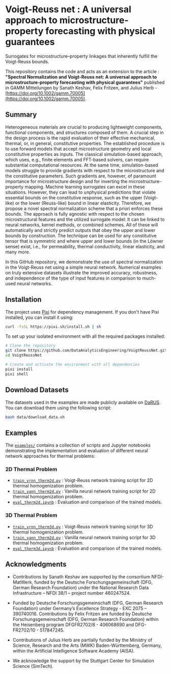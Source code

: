 # Voigt-Reuss net : A universal approach to microstructure‐property forecasting with physical guarantees

Surrogates for microstructure–property linkages that inherently fulfill the Voigt-Reuss bounds.

This repository contains the code and acts as an extension to the article : **"Spectral Normalization and Voigt-Reuss net: A universal approach to microstructure‐property forecasting with physical guarantees"** published in GAMM Mitteilungen by Sanath Keshav, Felix Fritzen, and Julius Herb - [https://doi.org/10.1002/gamm.70005](https://doi.org/10.1002/gamm.70005).

## Summary

Heterogeneous materials are crucial to producing lightweight components, functional components, and structures composed of them. A crucial step in the design process is the rapid evaluation of their effective mechanical, thermal, or, in general, constitutive properties. The established procedure is to use forward models that accept microstructure geometry and local constitutive properties as inputs. The classical simulation-based approach, which uses, e.g., finite elements and FFT-based solvers, can require substantial computational resources. At the same time, simulation-based models struggle to provide gradients with respect to the microstructure and the constitutive parameters. Such gradients are, however, of paramount importance for microstructure design and for inverting the microstructure-property mapping. Machine learning surrogates can excel in these situations. However, they can lead to unphysical predictions that violate essential bounds on the constitutive response, such as the upper (Voigt-like) or the lower (Reuss-like) bound in linear elasticity. Therefore, we propose a novel spectral normalization scheme that a priori enforces these bounds. The approach is fully agnostic with respect to the chosen microstructural features and the utilized surrogate model: It can be linked to neural networks, kernel methods, or combined schemes. All of these will automatically and strictly predict outputs that obey the upper and lower bounds by construction. The technique can be used for any constitutive tensor that is symmetric and where upper and lower bounds (in the Löwner sense) exist, i.e., for permeability, thermal conductivity, linear elasticity, and many more.

In this GitHub repository, we demonstrate the use of spectral normalization in the Voigt-Reuss net using a simple neural network. Numerical examples on truly extensive datasets illustrate the improved accuracy, robustness, and independence of the type of input features in comparison to much-used neural networks.

## Installation

The project uses [Pixi](https://prefix.dev/docs/pixi/overview) for dependency management. If you don't have Pixi installed, you can install it using:

```bash
curl -fsSL https://pixi.sh/install.sh | sh
```

To set up your isolated environment with all the required packages installed:

```bash
# Clone the repository
git clone https://github.com/DataAnalyticsEngineering/VoigtReussNet.git
cd VoigtReussNet

# Create and activate the environment with all dependencies
pixi install
pixi shell
```

## Download Datasets

The datasets used in the examples are made publicly available on [DaRUS](https://doi.org/10.18419/DARUS-5120). You can download them using the following script:

```bash
bash data/download_data.sh
```

## Examples
The [``examples/``](examples/) contains a collection of scripts and Jupyter notebooks demonstrating the implementation and evaluation of different neural network approaches for thermal problems:

### 2D Thermal Problem

- [`train_vrnn_therm2d.py`](examples/Thermal_2D/train_vrnn_therm2d.py) : Voigt-Reuss network training script for 2D thermal homogenization problem.
- [`train_vann_therm2d.py`](examples/Thermal_2D/train_vann_therm2d.py) : Vanilla neural network training script for 2D thermal homogenization problem.
- [`eval_therm2d.ipynb`](examples/Thermal_2D/eval_therm2d.ipynb) : Evaluation and comparison of the trained models.

### 3D Thermal Problem

- [`train_vrnn_therm3d.py`](examples/Thermal_3D/train_vrnn_therm3d.py) : Voigt-Reuss network training script for 3D thermal homogenization problem.
- [`train_vann_therm2d.py`](examples/Thermal_3D/train_vann_therm2d.py) : Vanilla neural network training script for 3D thermal homogenization problem.
- [`eval_therm3d.ipynb`](examples/Thermal_3D/eval_therm3d.ipynb) : Evaluation and comparison of the trained models.

## Acknowledgments
- Contributions by Sanath Keshav are supported by the consortium NFDI-MatWerk, funded by the Deutsche Forschungsgemeinschaft (DFG, German Research Foundation) under the National Research Data Infrastructure – NFDI 38/1 – project number 460247524.

- Funded by Deutsche Forschungsgemeinschaft (DFG, German Research Foundation) under Germany’s Excellence Strategy - EXC 2075 – 390740016. Contributions by Felix Fritzen are funded by Deutsche Forschungsgemeinschaft (DFG, German Research Foundation) within the Heisenberg program DFGFR2702/8 - 406068690 and DFG-FR2702/10 - 517847245.

- Contributions of Julius Herb are partially funded by the Ministry of Science, Research and the Arts (MWK) Baden-Württemberg, Germany, within the Artificial Intelligence Software Academy (AISA).

- We acknowledge the support by the Stuttgart Center for Simulation Science (SimTech).
